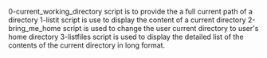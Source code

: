 0-current_working_directory script is to provide the a full current path of a directory
1-listit script is use to display the content of a current directory
2-bring_me_home script is used to change the user current directory to user's home directory
3-listfiles script is used to display the detailed list of the contents of the current directory in long format.

